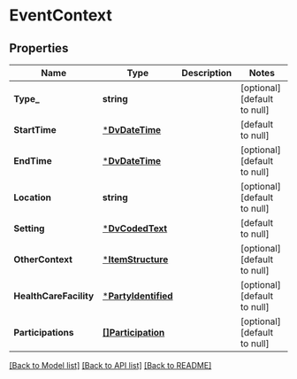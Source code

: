 # EventContext

## Properties
Name | Type | Description | Notes
------------ | ------------- | ------------- | -------------
**Type_** | **string** |  | [optional] [default to null]
**StartTime** | [***DvDateTime**](DvDateTime.md) |  | [default to null]
**EndTime** | [***DvDateTime**](DvDateTime.md) |  | [optional] [default to null]
**Location** | **string** |  | [optional] [default to null]
**Setting** | [***DvCodedText**](DvCodedText.md) |  | [default to null]
**OtherContext** | [***ItemStructure**](ItemStructure.md) |  | [optional] [default to null]
**HealthCareFacility** | [***PartyIdentified**](PartyIdentified.md) |  | [optional] [default to null]
**Participations** | [**[]Participation**](Participation.md) |  | [optional] [default to null]

[[Back to Model list]](../README.md#documentation-for-models) [[Back to API list]](../README.md#documentation-for-api-endpoints) [[Back to README]](../README.md)

